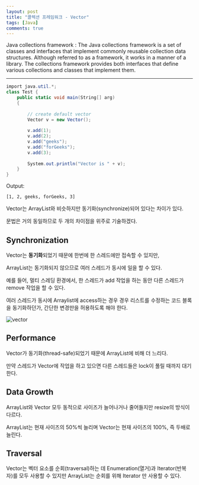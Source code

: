 ```yaml
---
layout: post
title: "콜렉션 프레임워크 - Vector"
tags: [Java]
comments: true
---
```


Java collections framework
: The Java collections framework is a set of classes and interfaces that implement commonly reusable collection data structures. Although referred to as a framework, it works in a manner of a library. The collections framework provides both interfaces that define various collections and classes that implement them.

---

```cs
import java.util.*; 
class Test { 
    public static void main(String[] arg) 
    { 
  
        // create default vector 
        Vector v = new Vector(); 
  
        v.add(1); 
        v.add(2); 
        v.add("geeks"); 
        v.add("forGeeks"); 
        v.add(3); 
  
        System.out.println("Vector is " + v); 
    } 
}
```

Output:
```
[1, 2, geeks, forGeeks, 3]
```


Vector는 ArrayList와 비슷하지만 동기화(synchronize)되어 있다는 차이가 있다.

문법은 거의 동일하므로 두 개의 차이점을 위주로 기술하겠다.


## Synchronization 

Vector는 **동기화**되었기 때문에 한번에 한 스레드에만 접속할 수 있지만,

ArrayList는 동기화되지 않으므로 여러 스레드가 동시에 일을 할 수 있다.

예를 들어, 멀티 스레딩 환경에서, 한 스레드가 add 작업을 하는 동안 다른 스레드가 remove 작업을 할 수 있다.

여러 스레드가 동시에 Arraylist에 access하는 경우 경우 리스트를 수정하는 코드 블록을 동기화하던가, 간단한 변경만을 허용하도록 해야 한다.

![vector](https://user-images.githubusercontent.com/26412908/64471165-a970a500-d188-11e9-8a63-9fc454722533.png)


## Performance

Vector가 동기화(thread-safe)되었기 때문에 ArrayList에 비해 더 느리다. 

만약 스레드가 Vector에 작업을 하고 있으면 다른 스레드들은 lock이 풀릴 때까지 대기한다.

## Data Growth

ArrayList와 Vector 모두 동적으로 사이즈가 늘어나거나 줄어들지만 resize의 방식이 다르다.

ArrayList는 현재 사이즈의 50%씩 늘리며 Vector는 현재 사이즈의 100%, 즉 두배로 늘린다. 

## Traversal

Vector는 벡터 요소를 순회(traversal)하는 데 Enumeration(열거)과 Iterator(반복자)를 모두 사용할 수 있지만 ArrayList는 순회를 위해 Iterator 만 사용할 수 있다.